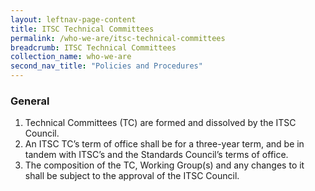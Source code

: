 ```yaml
---
layout: leftnav-page-content
title: ITSC Technical Committees
permalink: /who-we-are/itsc-technical-committees
breadcrumb: ITSC Technical Committees
collection_name: who-we-are
second_nav_title: "Policies and Procedures"
---
```


### General
1. Technical Committees (TC) are formed and dissolved by the ITSC Council.
2. An ITSC TC’s term of office shall be for a three-year term, and be in tandem with ITSC’s and the Standards Council’s terms of office.
3. The composition of the TC, Working Group(s) and any changes to it shall be subject to the approval of the ITSC Council.
